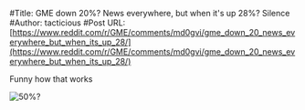 #Title: GME down 20%? News everywhere, but when it's up 28%? Silence
#Author: tacticious
#Post URL: [https://www.reddit.com/r/GME/comments/md0gvi/gme_down_20_news_everywhere_but_when_its_up_28/](https://www.reddit.com/r/GME/comments/md0gvi/gme_down_20_news_everywhere_but_when_its_up_28/)


Funny how that works

![50%?](https://i.pinimg.com/originals/9e/a2/7c/9ea27cfc2db7c9d86afcbbd5c166a214.jpg)